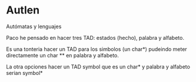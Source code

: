 # Autlen
Autómatas y lenguajes

Paco he pensado en hacer tres TAD: estados (hecho), palabra y alfabeto.

Es una tonteria hacer un TAD para los simbolos (un char*) pudeindo meter directamente un char ** en palabra y alfabeto.

La otra opciones hacer un TAD symbol que es un char* y palabra y alfabeto serian symbol*